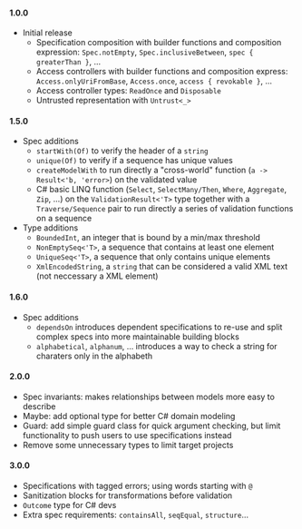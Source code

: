 #### 1.0.0
* Initial release
  * Specification composition with builder functions and composition expression: `Spec.notEmpty`, `Spec.inclusiveBetween`, `spec { greaterThan }`, ...
  * Access controllers with builder functions and composition express: `Access.onlyUriFromBase`, `Access.once`, `access { revokable }`, ...
  * Access controller types: `ReadOnce` and `Disposable`
  * Untrusted representation with `Untrust<_>`

#### 1.5.0
* Spec additions
  * `startWith(Of)` to verify the header of a `string`
  * `unique(Of)` to verify if a sequence has unique values
  * `createModelWith` to run directly a "cross-world" function (`a -> Result<'b, 'error>`) on the validated value
  * C# basic LINQ function (`Select`, `SelectMany/Then`, `Where`, `Aggregate`, `Zip`, ...) on the `ValidationResult<'T>` type
    together with a `Traverse/Sequence` pair to run directly a series of validation functions on a sequence
 * Type additions
   * `BoundedInt`, an integer that is bound by a min/max threshold
   * `NonEmptySeq<'T>`, a sequence that contains at least one element
   * `UniqueSeq<'T>`, a sequence that only contains unique elements
   * `XmlEncodedString`, a `string` that can be considered a valid XML text (not neccessary a XML element)

#### 1.6.0
* Spec additions
  * `dependsOn` introduces dependent specifications to re-use and split complex specs into more maintainable building blocks
  * `alphabetical`, `alphanum`, ... introduces a way to check a string for charaters only in the alphabeth

#### 2.0.0
* Spec invariants: makes relationships between models more easy to describe
* Maybe: add optional type for better C# domain modeling
* Guard: add simple guard class for quick argument checking, but limit functionality to push users to use specifications instead
* Remove some unnecessary types to limit target projects

#### 3.0.0
* Specifications with tagged errors; using words starting with `@`
* Sanitization blocks for transformations before validation
* `Outcome` type for C# devs
* Extra spec requirements: `containsAll`, `seqEqual`, `structure`...